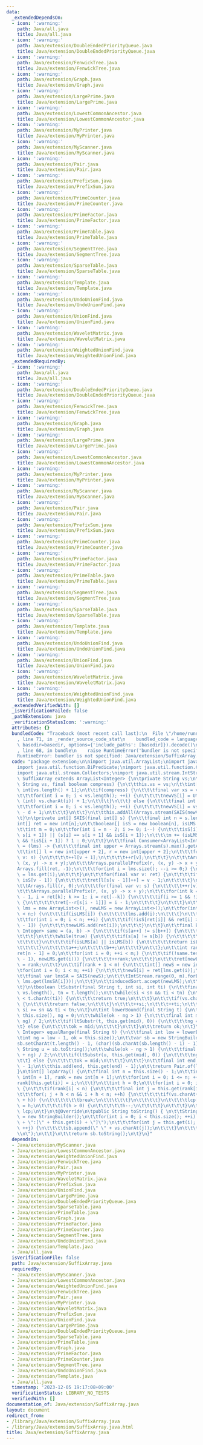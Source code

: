 ```yaml
---
data:
  _extendedDependsOn:
  - icon: ':warning:'
    path: Java/all.java
    title: Java/all.java
  - icon: ':warning:'
    path: Java/extension/DoubleEndedPriorityQueue.java
    title: Java/extension/DoubleEndedPriorityQueue.java
  - icon: ':warning:'
    path: Java/extension/FenwickTree.java
    title: Java/extension/FenwickTree.java
  - icon: ':warning:'
    path: Java/extension/Graph.java
    title: Java/extension/Graph.java
  - icon: ':warning:'
    path: Java/extension/LargePrime.java
    title: Java/extension/LargePrime.java
  - icon: ':warning:'
    path: Java/extension/LowestCommonAncestor.java
    title: Java/extension/LowestCommonAncestor.java
  - icon: ':warning:'
    path: Java/extension/MyPrinter.java
    title: Java/extension/MyPrinter.java
  - icon: ':warning:'
    path: Java/extension/MyScanner.java
    title: Java/extension/MyScanner.java
  - icon: ':warning:'
    path: Java/extension/Pair.java
    title: Java/extension/Pair.java
  - icon: ':warning:'
    path: Java/extension/PrefixSum.java
    title: Java/extension/PrefixSum.java
  - icon: ':warning:'
    path: Java/extension/PrimeCounter.java
    title: Java/extension/PrimeCounter.java
  - icon: ':warning:'
    path: Java/extension/PrimeFactor.java
    title: Java/extension/PrimeFactor.java
  - icon: ':warning:'
    path: Java/extension/PrimeTable.java
    title: Java/extension/PrimeTable.java
  - icon: ':warning:'
    path: Java/extension/SegmentTree.java
    title: Java/extension/SegmentTree.java
  - icon: ':warning:'
    path: Java/extension/SparseTable.java
    title: Java/extension/SparseTable.java
  - icon: ':warning:'
    path: Java/extension/Template.java
    title: Java/extension/Template.java
  - icon: ':warning:'
    path: Java/extension/UndoUnionFind.java
    title: Java/extension/UndoUnionFind.java
  - icon: ':warning:'
    path: Java/extension/UnionFind.java
    title: Java/extension/UnionFind.java
  - icon: ':warning:'
    path: Java/extension/WaveletMatrix.java
    title: Java/extension/WaveletMatrix.java
  - icon: ':warning:'
    path: Java/extension/WeightedUnionFind.java
    title: Java/extension/WeightedUnionFind.java
  _extendedRequiredBy:
  - icon: ':warning:'
    path: Java/all.java
    title: Java/all.java
  - icon: ':warning:'
    path: Java/extension/DoubleEndedPriorityQueue.java
    title: Java/extension/DoubleEndedPriorityQueue.java
  - icon: ':warning:'
    path: Java/extension/FenwickTree.java
    title: Java/extension/FenwickTree.java
  - icon: ':warning:'
    path: Java/extension/Graph.java
    title: Java/extension/Graph.java
  - icon: ':warning:'
    path: Java/extension/LargePrime.java
    title: Java/extension/LargePrime.java
  - icon: ':warning:'
    path: Java/extension/LowestCommonAncestor.java
    title: Java/extension/LowestCommonAncestor.java
  - icon: ':warning:'
    path: Java/extension/MyPrinter.java
    title: Java/extension/MyPrinter.java
  - icon: ':warning:'
    path: Java/extension/MyScanner.java
    title: Java/extension/MyScanner.java
  - icon: ':warning:'
    path: Java/extension/Pair.java
    title: Java/extension/Pair.java
  - icon: ':warning:'
    path: Java/extension/PrefixSum.java
    title: Java/extension/PrefixSum.java
  - icon: ':warning:'
    path: Java/extension/PrimeCounter.java
    title: Java/extension/PrimeCounter.java
  - icon: ':warning:'
    path: Java/extension/PrimeFactor.java
    title: Java/extension/PrimeFactor.java
  - icon: ':warning:'
    path: Java/extension/PrimeTable.java
    title: Java/extension/PrimeTable.java
  - icon: ':warning:'
    path: Java/extension/SegmentTree.java
    title: Java/extension/SegmentTree.java
  - icon: ':warning:'
    path: Java/extension/SparseTable.java
    title: Java/extension/SparseTable.java
  - icon: ':warning:'
    path: Java/extension/Template.java
    title: Java/extension/Template.java
  - icon: ':warning:'
    path: Java/extension/UndoUnionFind.java
    title: Java/extension/UndoUnionFind.java
  - icon: ':warning:'
    path: Java/extension/UnionFind.java
    title: Java/extension/UnionFind.java
  - icon: ':warning:'
    path: Java/extension/WaveletMatrix.java
    title: Java/extension/WaveletMatrix.java
  - icon: ':warning:'
    path: Java/extension/WeightedUnionFind.java
    title: Java/extension/WeightedUnionFind.java
  _extendedVerifiedWith: []
  _isVerificationFailed: false
  _pathExtension: java
  _verificationStatusIcon: ':warning:'
  attributes: {}
  bundledCode: "Traceback (most recent call last):\n  File \"/home/runner/.local/lib/python3.10/site-packages/onlinejudge_verify/documentation/build.py\"\
    , line 71, in _render_source_code_stat\n    bundled_code = language.bundle(stat.path,\
    \ basedir=basedir, options={'include_paths': [basedir]}).decode()\n  File \"/home/runner/.local/lib/python3.10/site-packages/onlinejudge_verify/languages/user_defined.py\"\
    , line 68, in bundle\n    raise RuntimeError('bundler is not specified: {}'.format(str(path)))\n\
    RuntimeError: bundler is not specified: Java/extension/SuffixArray.java\n"
  code: "package extension;\n\nimport java.util.ArrayList;\nimport java.util.Arrays;\n\
    import java.util.function.BiPredicate;\nimport java.util.function.Consumer;\n\
    import java.util.stream.Collectors;\nimport java.util.stream.IntStream;\n\nclass\
    \ SuffixArray extends ArrayList<Integer> {\n\tprivate String vs;\n\tSuffixArray(final\
    \ String vs, final boolean compress) {\n\t\tthis.vs = vs;\n\t\tint[] newVS = new\
    \ int[vs.length() + 1];\n\t\tif(compress) {\n\t\t\tfinal var xs = vs.chars().sorted().distinct().boxed().collect(Collectors.toList());\n\
    \t\t\tfor(int i = 0; i < vs.length(); ++i) {\n\t\t\t\tnewVS[i] = Utility.lowerBound(xs,\
    \ (int) vs.charAt(i)) + 1;\n\t\t\t}\n\t\t} else {\n\t\t\tfinal int d = vs.chars().min().getAsInt();\n\
    \t\t\tfor(int i = 0; i < vs.length(); ++i) {\n\t\t\t\tnewVS[i] = vs.charAt(i)\
    \ - d + 1;\n\t\t\t}\n\t\t}\n\t\tthis.addAll(Arrays.stream(SAIS(newVS)).boxed().collect(Collectors.toList()));\n\
    \t}\n\tprivate int[] SAIS(final int[] s) {\n\t\tfinal int n = s.length;\n\t\t\
    int[] ret = new int[n];\n\t\tboolean[] isS = new boolean[n], isLMS = new boolean[n];\n\
    \t\tint m = 0;\n\t\tfor(int i = n - 2; i >= 0; i--) {\n\t\t\tisS[i] = (s[i] >\
    \ s[i + 1]) || (s[i] == s[i + 1] && isS[i + 1]);\n\t\t\tm += (isLMS[i + 1] = isS[i]\
    \ && !isS[i + 1]) ? 1 : 0;\n\t\t}\n\t\tfinal Consumer<ArrayList<Integer>> inducedSort\
    \ = (lms) -> {\n\t\t\tfinal int upper = Arrays.stream(s).max().getAsInt();\n\t\
    \t\tint[] l = new int[upper + 2], r = new int[upper + 2];\n\t\t\tfor(final var\
    \ v: s) {\n\t\t\t\t++l[v + 1];\n\t\t\t\t++r[v];\n\t\t\t}\n\t\t\tArrays.parallelPrefix(l,\
    \ (x, y) -> x + y);\n\t\t\tArrays.parallelPrefix(r, (x, y) -> x + y);\n\t\t\t\
    Arrays.fill(ret, -1);\n\t\t\tfor(int i = lms.size(); --i >= 0;) {\n\t\t\t\tret[--r[s[lms.get(i)]]]\
    \ = lms.get(i);\n\t\t\t}\n\t\t\tfor(final var v: ret) {\n\t\t\t\tif(v >= 1 &&\
    \ isS[v - 1]) {\n\t\t\t\t\tret[l[s[v - 1]]++] = v - 1;\n\t\t\t\t}\n\t\t\t}\n\t\
    \t\tArrays.fill(r, 0);\n\t\t\tfor(final var v: s) {\n\t\t\t\t++r[v];\n\t\t\t}\n\
    \t\t\tArrays.parallelPrefix(r, (x, y) -> x + y);\n\t\t\tfor(int k = ret.length\
    \ - 1, i = ret[k]; k >= 1; i = ret[--k]) {\n\t\t\t\tif(i >= 1 && !isS[i - 1])\
    \ {\n\t\t\t\t\tret[--r[s[i - 1]]] = i - 1;\n\t\t\t\t}\n\t\t\t}\n\t\t};\n\t\tArrayList<Integer>\
    \ lms = new ArrayList<>(), newLMS = new ArrayList<>();\n\t\tfor(int i = 0; ++i\
    \ < n;) {\n\t\t\tif(isLMS[i]) {\n\t\t\t\tlms.add(i);\n\t\t\t}\n\t\t}\n\t\tinducedSort.accept(lms);\n\
    \t\tfor(int i = 0; i < n; ++i) {\n\t\t\tif(!isS[ret[i]] && ret[i] > 0 && isS[ret[i]\
    \ - 1]) {\n\t\t\t\tnewLMS.add(ret[i]);\n\t\t\t}\n\t\t}\n\t\tfinal BiPredicate<Integer,\
    \ Integer> same = (a, b) -> {\n\t\t\tif(s[a++] != s[b++]) {\n\t\t\t\treturn false;\n\
    \t\t\t}\n\t\t\twhile(true) {\n\t\t\t\tif(s[a] != s[b]) {\n\t\t\t\t\treturn false;\n\
    \t\t\t\t}\n\t\t\t\tif(isLMS[a] || isLMS[b]) {\n\t\t\t\t\treturn isLMS[a] && isLMS[b];\n\
    \t\t\t\t}\n\t\t\t\ta++;\n\t\t\t\tb++;\n\t\t\t}\n\t\t};\n\t\tint rank = 0;\n\t\t\
    ret[n - 1] = 0;\n\t\tfor(int i = 0; ++i < m;) {\n\t\t\tif(!same.test(newLMS.get(i\
    \ - 1), newLMS.get(i))) {\n\t\t\t\t++rank;\n\t\t\t}\n\t\t\tret[newLMS.get(i)]\
    \ = rank;\n\t\t}\n\t\tif(rank + 1 < m) {\n\t\t\tint[] newS = new int[m];\n\t\t\
    \tfor(int i = 0; i < m; ++i) {\n\t\t\t\tnewS[i] = ret[lms.get(i)];\n\t\t\t}\n\t\
    \t\tfinal var lmsSA = SAIS(newS);\n\t\t\tIntStream.range(0, m).forEach(i -> newLMS.set(i,\
    \ lms.get(lmsSA[i])));\n\t\t}\n\t\tinducedSort.accept(newLMS);\n\t\treturn ret;\n\
    \t}\n\tboolean ltSubstr(final String t, int si, int ti) {\n\t\tfinal int sn =\
    \ vs.length(), tn = t.length();\n\t\twhile(si < sn && ti < tn) {\n\t\t\tif(vs.charAt(si)\
    \ < t.charAt(ti)) {\n\t\t\t\treturn true;\n\t\t\t}\n\t\t\tif(vs.charAt(si) > t.charAt(ti))\
    \ {\n\t\t\t\treturn false;\n\t\t\t}\n\t\t\t++si;\n\t\t\t++ti;\n\t\t}\n\t\treturn\
    \ si >= sn && ti < tn;\n\t}\n\tint lowerBound(final String t) {\n\t\tint ok =\
    \ this.size(), ng = 0;\n\t\twhile(ok - ng > 1) {\n\t\t\tfinal int mid = (ok +\
    \ ng) / 2;\n\t\t\tif(ltSubstr(t, this.get(mid), 0)) {\n\t\t\t\tng = mid;\n\t\t\
    \t} else {\n\t\t\t\tok = mid;\n\t\t\t}\n\t\t}\n\t\treturn ok;\n\t}\n\tPair<Integer,\
    \ Integer> equalRange(final String t) {\n\t\tfinal int low = lowerBound(t);\n\t\
    \tint ng = low - 1, ok = this.size();\n\t\tvar sb = new StringBuilder(t);\n\t\t\
    sb.setCharAt(t.length() - 1, (char)(sb.charAt(sb.length() - 1) - 1));\n\t\tfinal\
    \ String u = sb.toString();\n\t\twhile(ok - ng > 1) {\n\t\t\tfinal int mid = (ok\
    \ + ng) / 2;\n\t\t\tif(ltSubstr(u, this.get(mid), 0)) {\n\t\t\t\tng = mid;\n\t\
    \t\t} else {\n\t\t\t\tok = mid;\n\t\t\t}\n\t\t}\n\t\tfinal int end = this.size()\
    \ - 1;\n\t\tthis.add(end, this.get(end) - 1);\n\t\treturn Pair.of(low, ok);\n\t\
    }\n\tint[] lcpArray() {\n\t\tfinal int n = this.size() - 1;\n\t\tint[] lcp = new\
    \ int[n + 1], rank = new int[n + 1];\n\t\tfor(int i = 0; i <= n; ++i) {\n\t\t\t\
    rank[this.get(i)] = i;\n\t\t}\n\t\tint h = 0;\n\t\tfor(int i = 0; i <= n; ++i)\
    \ {\n\t\t\tif(rank[i] < n) {\n\t\t\t\tfinal int j = this.get(rank[i] + 1);\n\t\
    \t\t\tfor(; j + h < n && i + h < n; ++h) {\n\t\t\t\t\tif(vs.charAt(j + h) != vs.charAt(i\
    \ + h)) {\n\t\t\t\t\t\tbreak;\n\t\t\t\t\t}\n\t\t\t\t}\n\t\t\t\tlcp[rank[i] + 1]\
    \ = h;\n\t\t\t\tif(h > 0) {\n\t\t\t\t\th--;\n\t\t\t\t}\n\t\t\t}\n\t\t}\n\t\treturn\
    \ lcp;\n\t}\n\t@Override\n\tpublic String toString() { \n\t\tStringBuilder sb\
    \ = new StringBuilder();\n\t\tfor(int i = 0; i < this.size(); ++i) {\n\t\t\tsb.append(i\
    \ + \":[\" + this.get(i) + \"]\");\n\t\t\tfor(int j = this.get(i); j < vs.length();\
    \ ++j) {\n\t\t\t\tsb.append(\" \" + vs.charAt(j));\n\t\t\t}\n\t\t\tsb.append(\"\
    \\n\");\n\t\t}\n\t\treturn sb.toString();\n\t}\n}"
  dependsOn:
  - Java/extension/MyScanner.java
  - Java/extension/LowestCommonAncestor.java
  - Java/extension/WeightedUnionFind.java
  - Java/extension/FenwickTree.java
  - Java/extension/Pair.java
  - Java/extension/MyPrinter.java
  - Java/extension/WaveletMatrix.java
  - Java/extension/PrefixSum.java
  - Java/extension/UnionFind.java
  - Java/extension/LargePrime.java
  - Java/extension/DoubleEndedPriorityQueue.java
  - Java/extension/SparseTable.java
  - Java/extension/PrimeTable.java
  - Java/extension/Graph.java
  - Java/extension/PrimeFactor.java
  - Java/extension/PrimeCounter.java
  - Java/extension/SegmentTree.java
  - Java/extension/UndoUnionFind.java
  - Java/extension/Template.java
  - Java/all.java
  isVerificationFile: false
  path: Java/extension/SuffixArray.java
  requiredBy:
  - Java/extension/MyScanner.java
  - Java/extension/LowestCommonAncestor.java
  - Java/extension/WeightedUnionFind.java
  - Java/extension/FenwickTree.java
  - Java/extension/Pair.java
  - Java/extension/MyPrinter.java
  - Java/extension/WaveletMatrix.java
  - Java/extension/PrefixSum.java
  - Java/extension/UnionFind.java
  - Java/extension/LargePrime.java
  - Java/extension/DoubleEndedPriorityQueue.java
  - Java/extension/SparseTable.java
  - Java/extension/PrimeTable.java
  - Java/extension/Graph.java
  - Java/extension/PrimeFactor.java
  - Java/extension/PrimeCounter.java
  - Java/extension/SegmentTree.java
  - Java/extension/UndoUnionFind.java
  - Java/extension/Template.java
  - Java/all.java
  timestamp: '2023-12-05 19:17:08+09:00'
  verificationStatus: LIBRARY_NO_TESTS
  verifiedWith: []
documentation_of: Java/extension/SuffixArray.java
layout: document
redirect_from:
- /library/Java/extension/SuffixArray.java
- /library/Java/extension/SuffixArray.java.html
title: Java/extension/SuffixArray.java
---
```

